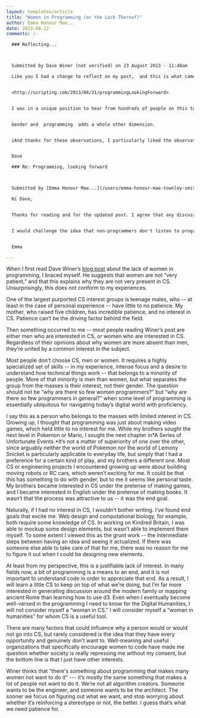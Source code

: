 ```yaml
---
layout: templates/article
title: "Women in Programming (or the Lack Thereof)"
author: Emma Honour Mae...
date: 2013-08-22
comments: |-

  ### Reflecting...



  Submitted by Dave Winer (not verified) on 23 August 2013 - 11:48am 

  Like you I had a change to reflect on my post,  and this is what came from it.


  <http://scripting.com/2013/08/21/programmingLookingForward>


  I was in a unique position to hear from hundreds of people on this topic. Of course it's a sensitive subject for some people, but it's not just one story. Gender is complex, and it involves both genders and many perspectives.


  Gender and  programming  adds a whole other dimension.


  iAnd thanks for these observations, I particularly liked the observation that a lot of \*people\* choose not to be programmers and conclusion that it's better to focus on what we want, as opposed to what's wrong. 


  Dave

  ### Re: Programming, looking forward



  Submitted by [Emma Honour Mae...](/users/emma-honour-mae-townley-smith "View user profile.") on 28 August 2013 - 9:39am 

  Hi Dave,


  Thanks for reading and for the updated post. I agree that any discussion of gender has to involve both genders and many perspectives. I really do believe that that conclusion is important -- being pushed into something that you don't enjoy is at least as tragic a result of stereotypes as being pushed away from something that you do. 


  I would challenge the idea that non-programmers don't listen to programmers, but perhaps that's material for a different discussion altogether.


  Emma

---
```


When I first read Dave Winer’s [blog post](http://scripting.com/2013/08/19/whyArentThereMoreWomenProgrammers) about the lack of women in programming, I braced myself. He suggests that women are not “very patient,” and that this explains why they are not very present in CS. Unsurprisingly, this does not conform to my experiences.


One of the largest purported CS interest groups is teenage males, who -- at least in the case of personal experience -- have little to no patience. My mother, who raised five children, has incredible patience, and no interest in CS. Patience can’t be the driving factor behind the field.


Then something occurred to me -- most people reading Winer’s post are either men who are interested in CS, or women who are interested in CS. Regardless of their opinions about why women are more absent than men, they’re united by a common interest in the subject.


Most people don’t choose CS, men or women. It requires a highly specialized set of skills -- in my experience, intense focus and a desire to understand how technical things work -- that belongs to a minority of people. More of that minority is men than women, but what separates the group from the masses is their interest, not their gender. The question should not be “why are there so few women programmers?” but “why are there so few programmers in general?” when some level of programming is essentially ubiquitous for navigating today’s digital world with proficiency.


I say this as a person who belongs to the masses with limited interest in CS. Growing up, I thought that programming was just about making video games, which held little to no interest for me. While my brothers sought the next level in Pokemon or Mario, I sought the next chapter in*A Series of Unfortunate Events.*It’s not a matter of superiority of one over the other, since arguably neither the world of Pokemon nor the world of Lemony Snicket is particularly applicable to everyday life, but simply that I had a preference for a certain kind of play, and my brothers a different one. Most CS or engineering projects I encountered growing up were about building moving robots or RC cars, which weren’t exciting for me. It could be that this has something to do with gender, but to me it seems like personal taste. My brothers became interested in CS under the pretense of making games, and I became interested in English under the pretense of making books. It wasn’t that the process was attractive to us -- it was the end goal.


Naturally, if I had no interest in CS, I wouldn’t bother writing. I’ve found end goals that excite me. Web design and computational biology, for example, both require some knowledge of CS. In working on Kindred Britain, I was able to mockup some design elements, but wasn’t able to implement them myself. To some extent I viewed this as the grunt work -- the intermediate steps between having an idea and seeing it actualized. If there was someone else able to take care of that for me, there was no reason for me to figure it out when I could be designing new elements.


At least from my perspective, this is a justifiable lack of interest. In many fields now, a bit of programming is a means to an end, and it is not important to understand code in order to appreciate that end. As a result, I will learn a little CS to keep on top of what we’re doing, but I’m far more interested in generating discussion around the modern family or mapping ancient Rome than learning how to use d3. Even when I eventually become well-versed in the programming I need to know for the Digital Humanities, I will not consider myself a “woman in CS.” I will consider myself a “woman in humanities” for whom CS is a useful tool.


There are many factors that could influence why a person would or would not go into CS, but rarely considered is the idea that they have every opportunity and genuinely don’t want to. Well-meaning and useful organizations that specifically encourage women to code have made me question whether society is really repressing me without my consent, but the bottom line is that I just have other interests.


Winer thinks that “there's something about programming that makes many women not want to do it” --- it’s mostly the same something that makes a lot of people not want to do it. We’re not all algorithm creators. Someone wants to be the engineer, and someone wants to be the architect. The sooner we focus on figuring out what we want, and stop worrying about whether it’s reinforcing a stereotype or not, the better. I guess that’s what we need patience for.


